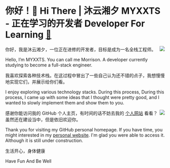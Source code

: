 # 你好！👋 Hi There | 沐云湘夕 MYXXTS - 正在学习的开发者 Developer For Learning <a href="https://www.myxxts.com" align="center">🔗</a> 

<picture>
<source srcset="https://github-readme-stats.vercel.app/api/top-langs/?username=MYXXTS&layout=compact&theme=dark" media="(prefers-color-scheme: dark)" />
<source srcset="https://github-readme-stats.vercel.app/api/top-langs/?username=MYXXTS&layout=compact" media="(prefers-color-scheme: light), (prefers-color-scheme: no-preference)" />
<img src="https://github-readme-stats.vercel.app/api/top-langs/?username=MYXXTS&layout=compact" align="right"/>
</picture>

你好，我是沐云湘夕，一位正在进修的开发者，目标是成为一名全栈工程师。

Hello, I’m MYXXTS. You can call me Morrison. A developer currently studying to become a full-stack engineer.

我喜欢探索各种技术栈。在这过程中冒出了一些自己认为还不错的点子，我想慢慢地实现它们，并展示给你们看。

I enjoy exploring various technology stacks. During this process, During this process, I came up with some ideas that I thought were pretty good, and I wanted to slowly implement them and show them to you.

<picture>
<source srcset="https://github-readme-stats.vercel.app/api?username=MYXXTS&show_icons=true&theme=dark" media="(prefers-color-scheme: dark)" />
<source srcset="https://github-readme-stats.vercel.app/api?username=MYXXTS&show_icons=true" media="(prefers-color-scheme: light), (prefers-color-scheme: no-preference)" />
<img src="https://github-readme-stats.vercel.app/api?username=MYXXTS&show_icons=true" align=right />
</picture>

感谢你能访问我的 GitHub 个人主页，有时间的话不妨去我的 [个人网站](https://www.myxxts.com) 看看？虽然还在建设当中，但是依旧欢迎你。

Thank you for visiting my GitHub personal homepage. If you have time, you might interested in my [personal website](https://www.myxxts.com). I'm glad you were able to access it. Although it is still under construction.

生活开心，身体健康

Have Fun And Be Well
